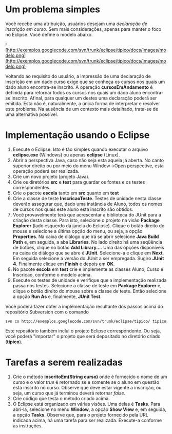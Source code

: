 # Um problema simples #
Você recebe uma atribuição, usuários desejam uma _declaração de inscrição em curso_. Sem mais considerações, apenas para manter o foco no Eclipse. Você define o modelo abaixo.

![http://exemplos.googlecode.com/svn/trunk/eclipse/tipico/docs/images/modelo.png](http://exemplos.googlecode.com/svn/trunk/eclipse/tipico/docs/images/modelo.png)

Voltando ao requisito do usuário, a impressão de uma declaração de inscrição em um dado curso exige que se conheça os cursos nos quais um dado aluno encontra-se inscrito. A operação **cursosEmAndamento** é definida para retornar todos os cursos nos quais um dado aluno encontra-se inscrito. Afinal, para qualquer um destes uma declaração poderá ser emitida. Esta não é, naturalmente, a única forma de interpretar e resolver este problema. Na ausência de um contexto mais detalhado, trata-se de uma alternativa possível.

# Implementação usando o Eclipse #

  1. Execute o Eclipse. Isto é tão simples quando executar o arquivo **eclipse.exe** (Windows) ou apenas **eclipse** (Linux).
  1. Abrir a perspectiva Java, caso não seja esta aquela já aberta. No canto superior direito ou por meio do menu Window->Open perspective, esta operação poderá ser realizada.
  1. Crie um novo projeto (projeto Java).
  1. Crie os diretórios **src** e **test** para guardar os fontes e os testes correspondentes.
  1. Crie o pacote **escola** tanto em **src** quanto em **test**
  1. Crie a classe de teste **InscricaoTeste**. Testes de unidade nesta classe deverão assegurar que, dado uma instância de Aluno, todos os nomes de cursos nos quais este aluno está inscrito são obtidos.
  1. Você provavelmente terá que acrescentar a biblioteca do JUnit para a criação desta classe. Para isto, selecione o projeto na visão **Package Explorer** (lado esquerdo da janela do Eclipse). Clique o botão direito do mouse e selecione a última opção do menu, ou seja, a opção **Properties**. Na caixa de diálogo que irá se abrir selecione **Java Build Path** e, em seguida, a aba **Libraries**. No lado direito há uma seqüência de botões, clique no botão **Add Library...**. Uma das opções disponíveis na caixa de diálogo que se abre é **JUnit**. Selecione-a e clique em **Next**. Em seguida selecione a versão do JUnit a ser empregada. Sugiro **JUnit 4**. Finalmente clique em **Finish** e depois em **OK**.
  1. No pacote **escola** em **test** crie e implemente as classes Aluno, Curso e Inscricao, conforme o modelo acima.
  1. Execute os testes de unidade e verifique que a implementação realizada passa nos testes. Selecione a classe de teste em **Package Explorer** e, clique o botão direito do mouse sobre a classe de teste. Então selecione a opção **Run As** e, finalmente, **JUnit Test**.

Você poderá fazer obter a implementação resultante dos passos acima do repositório Subversion com o comando
```
svn co http://exemplos.googlecode.com/svn/trunk/eclipse/tipico/ tipico
```

Este repositório também inclui o projeto Eclipse correspondente. Ou seja, você poderá "importar" o projeto que será depositado no diretório criado (**tipico**).

# Tarefas a serem realizadas #
  1. Crie o método **inscritoEm(String curso)** onde é fornecido o nome de um curso e o valor _true_ é retornado se e somente se o aluno em questão está inscrito no curso. Observe que deve estar vigente a inscrição, ou seja, um curso que já terminou deverá retornar _false_.
  1. Crie código que testa o método criado acima.
  1. O Eclipse está organizado em várias visões. Uma delas é **Tasks**. Para abri-la, selecione no menu **Window**, a opção **Show View** e, em seguida, a opção **Tasks**. Observe que, para o projeto fornecido pela URL indicada acima, há uma tarefa para ser realizada. Execute-a conforme as instruções.